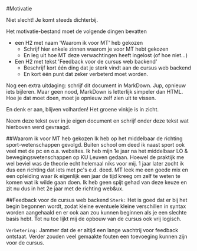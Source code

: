 #Motivatie

Niet slecht! Je komt steeds dichterbij.

Het motivatie-bestand moet de volgende dingen bevatten
- een H2 met naam 'Waarom ik voor MT' heb gekozen
  - Schrijf hier enkele zinnen waarom je voor MT hebt gekozen
  - En leg uit hoe MT deze verwachtingen heeft ingelost (of hoe niet...)
- Een H2 met tekst 'Feedback voor de cursus web backend'
  - Beschrijf kort één ding dat je sterk vindt aan de cursus web backend 
  - En kort één punt dat zeker verbeterd moet worden. 

Nog een extra uitdaging: schrijf dit document in MarkDown. Jup, opnieuw iets bijleren. Maar geen nood, MarkDown is letterlijk simpeler dan HTML. Hoe je dat moet doen, moet je opnieuw zelf zien uit te vissen.

En denk er aan, blijven volharden! Het groene vinkje is in zicht.

Neem deze tekst over in je eigen document en schrijf onder deze tekst wat hierboven werd gevraagd.

##Waarom ik voor MT heb gekozen
Ik heb op het middelbaar de richting sport-wetenschappen gevolgd. Buiten school om deed ik naast sport ook veel met de pc en o.a. websites. Ik heb mijn 1e jaar na het middelbaar LO & bewegingswetenschappen op KU Leuven gedaan. Hoewel de praktijk me wel beviel was de theorie echt helemaal niks voor mij. 1 jaar later zocht ik dus een richting dat iets met pc's e.d. deed. MT leek me een goede mix en een opleiding waar ik eigenlijk een jaar de tijd kreeg om zelf te weten te komen wat ik wilde gaan doen. Ik heb geen spijt gehad van deze keuze en zit nu dus in het 2e jaar met de richting web&ux. 
 
##Feedback voor de cursus web backend
`Sterk:` Het is goed dat er bij het begin begonnen wordt, zodat kleine eventuele kleine verschillen in syntax worden aangehaald en er ook aan zou kunnen beginnen als je een slechte basis hebt. Tot nu toe lijkt mij de opbouw van de cursus ook vrij logisch.

`Verbetering:` Jammer dat de er altijd een lange wachtrij voor feedback ontstaat. Verder zouden veel gemaakte fouten een toevoeging kunnen zijn voor de cursus.
